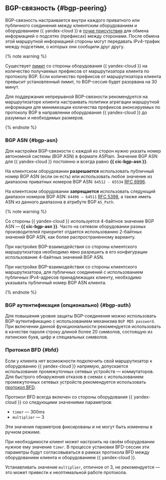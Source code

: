## BGP-связность {#bgp-peering}

BGP-связность настраивается внутри каждого приватного или публичного соединения между клиентским оборудованием и оборудованием {{ yandex-cloud }} в [точке присутствия](../../interconnect/concepts/pops.md) для обмена информацией о подсетях (префиксах) между сторонами. После обмена этой маршрутной информацией стороны могут передавать IPv4-трафик между подсетями, о которых они сообщили друг другу.

{% note warning %}

Существует [лимит](../../interconnect/concepts/limits.md#interconnect-limits) со стороны оборудования {{ yandex-cloud }} на количество получаемых префиксов от маршрутизатора клиента по протоколу BGP.
Если количество префиксов от маршрутизатора клиента превысит установленный лимит, то BGP-сессия будет разорвана на 30 минут.

Для поддержания непрерывной BGP-связности рекомендуется на маршрутизаторе клиента настраивать политики агрегации маршрутной информации для минимизации количества префиксов анонсируемых по протоколу BGP в направлении оборудования {{ yandex-cloud }} до разумных и необходимых размеров.

{% endnote %}

### BGP ASN {#bgp-asn}

Для настройки BGP-связности с каждой из сторон нужно указать номер автономной системы (BGP ASN) в формате ASPlain. Значение BGP ASN для {{ yandex-cloud }} постоянно и всегда равно **{{ cic-bgp-asn }}**.

На клиентском оборудовании **разрешается** использовать публичный номер BGP ASN (если он есть) или использовать любое значение из диапазона приватных номеров BGP ASN: `64512 - 65534` [RFC 6996](https://datatracker.ietf.org/doc/rfc6996).

На клиентском оборудовании **запрещается** использовать следующий диапазон номеров BGP ASN: `64496 – 64511` [RFC 5398](https://datatracker.ietf.org/doc/rfc5398), а также иметь ASN из данного диапазона в атрибуте BGP `AS_Path`.

{% note warning %}

Со стороны {{ yandex-cloud }} используется 4-байтное значение BGP ASN — **{{ cic-bgp-asn }}**. Часто на сетевом оборудовании разных производителей приоритет отдается использованию 2-байтных значений BGP ASN, как более распространенному варианту. 

При настройке BGP-взаимодействия со стороны клиентского маршрутизатора необходимо явно разрешить в его конфигурации использование 4-байтных значений BGP ASN.

При настройке BGP-взаимодействия со стороны клиентского маршрутизатора, для публичных соединений с использованием публичных IPv4-адресов принадлежащих клиенту, необходимо указывать публичный номер BGP ASN клиента.

{% endnote %}



### BGP аутентификация (опционально) {#bgp-auth}

Для повышения уровня защиты BGP-соединения можно использовать BGP-аутентификацию с использованием механизма `BGP MD5 password`. При включении данной функциональности рекомендуется использовать в качестве пароля строку длиной более 20 символов, состоящую из латинских букв, цифр и специальных символов.

### Протокол BFD {#bfd}

Если у клиента нет возможности подключить свой маршрутизатор к оборудованию {{ yandex-cloud }} напрямую, допускается использование промежуточных сетевых устройств — коммутаторов. Для быстрого обнаружения отказов в схемах с использованием промежуточных сетевых устройств рекомендуется использовать [протокол BFD](https://en.wikipedia.org/wiki/Bidirectional_Forwarding_Detection).

Протокол BFD всегда включен со стороны оборудования {{ yandex-cloud }} cо следующими значениями параметров: 
* `timer` — 300ms
* `multiplier` — 3

Эти значения параметров фиксированы и не могут быть изменены в ручном режиме.

При необходимости клиент может настроить на своём оборудовании нужное ему значение `timer`. В процессе установки BFD-сессии эти параметры будут согласовываться в рамках протокола BFD между оборудованием клиента и оборудованием {{ yandex-cloud }}. 

Устанавливать значение `multiplier`, отличное от 3, не рекомендуется — это может привести к неоптимальной работе протокола.

